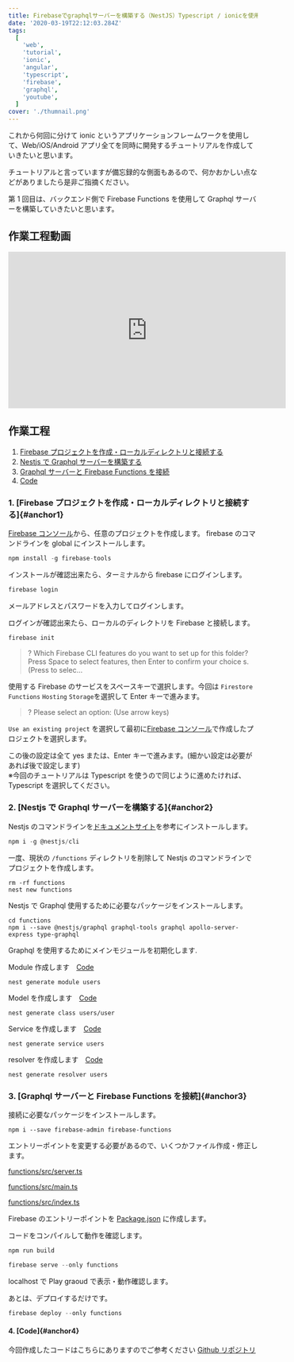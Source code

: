 ```yaml
---
title: Firebaseでgraphqlサーバーを構築する（NestJS）Typescript / ionicを使用したhybridなアプリを開発するチュートリアル01
date: '2020-03-19T22:12:03.284Z'
tags:
  [
    'web',
    'tutorial',
    'ionic',
    'angular',
    'typescript',
    'firebase',
    'graphql',
    'youtube',
  ]
cover: './thumnail.png'
---
```


これから何回に分けて ionic というアプリケーションフレームワークを使用して、Web/iOS/Android アプリ全てを同時に開発するチュートリアルを作成していきたいと思います。

チュートリアルと言っていますが備忘録的な側面もあるので、何かおかしい点などがありましたら是非ご指摘ください。

第 1 回目は、バックエンド側で Firebase Functions を使用して Graphql サーバーを構築していきたいと思います。

## 作業工程動画

<iframe width="560" height="315" src="https://www.youtube.com/embed/KFBrOxuBII8" frameborder="0" allow="accelerometer; autoplay; encrypted-media; gyroscope; picture-in-picture" allowfullscreen></iframe>

## 作業工程

1. [Firebase プロジェクトを作成・ローカルディレクトリと接続する](#anchor1)
1. [Nestjs で Graphql サーバーを構築する](#anchor2)
1. [Graphql サーバーと Firebase Functions を接続](#anchor3)
1. [Code](#anchor4)

### 1. [Firebase プロジェクトを作成・ローカルディレクトリと接続する]{#anchor1}

[Firebase コンソール](https://console.firebase.google.com/)から、任意のプロジェクトを作成します。
firebase のコマンドラインを global にインストールします。

```js
npm install -g firebase-tools
```

インストールが確認出来たら、ターミナルから firebase にログインします。

```js
firebase login
```

メールアドレスとパスワードを入力してログインします。

ログインが確認出来たら、ローカルのディレクトリを Firebase と接続します。

```js
firebase init
```

> ? Which Firebase CLI features do you want to set up for this folder? Press Space to select features, then Enter to confirm your choice
> s. (Press <space> to selec...

使用する Firebase のサービスをスペースキーで選択します。今回は `Firestore` `Functions` `Hosting` `Storage`を選択して Enter キーで進みます。

> ? Please select an option: (Use arrow keys)

`Use an existing project` を選択して最初に[Firebase コンソール](https://console.firebase.google.com/)で作成したプロジェクトを選択します。

この後の設定は全て yes または、Enter キーで進みます。(細かい設定は必要があれば後で設定します)<br />※今回のチュートリアルは Typescript を使うので同じように進めたければ、Typescript を選択してください。

### 2. [Nestjs で Graphql サーバーを構築する]{#anchor2}

Nestjs のコマンドラインを[ドキュメントサイト](https://docs.nestjs.com/)を参考にインストールします。

```js
npm i -g @nestjs/cli
```

一度、現状の `/functions` ディレクトリを削除して Nestjs のコマンドラインでプロジェクトを作成します。

```
rm -rf functions
nest new functions
```

Nestjs で Graphql 使用するために必要なパッケージをインストールします。

```
cd functions
npm i --save @nestjs/graphql graphql-tools graphql apollo-server-express type-graphql
```

Graphql を使用するためにメインモジュールを初期化します.

Module 作成します　[Code](https://github.com/chibataku0815/angular-typescript-nest-graphql/blob/backend-tutorial02/functions/src/users/users.module.ts)

```
nest generate module users
```

Model を作成します　[Code](https://github.com/chibataku0815/angular-typescript-nest-graphql/blob/backend-tutorial02/functions/src/users/user.ts)

```
nest generate class users/user
```

Service を作成します　[Code](https://github.com/chibataku0815/angular-typescript-nest-graphql/blob/backend-tutorial02/functions/src/users/users.service.ts)

```
nest generate service users
```

resolver を作成します　[Code](https://github.com/chibataku0815/angular-typescript-nest-graphql/blob/backend-tutorial02/functions/src/users/users.resolver.ts)

```
nest generate resolver users
```

### 3. [Graphql サーバーと Firebase Functions を接続]{#anchor3}

接続に必要なパッケージをインストールします。

```
npm i --save firebase-admin firebase-functions
```

エントリーポイントを変更する必要があるので、いくつかファイル作成・修正します。

[functions/src/server.ts](https://github.com/chibataku0815/angular-typescript-nest-graphql/blob/backend-tutorial02/functions/src/server.ts)

[functions/src/main.ts](https://github.com/chibataku0815/angular-typescript-nest-graphql/blob/backend-tutorial02/functions/src/main.ts)

[functions/src/index.ts](https://gist-it.appspot.com/https://github.com/chibataku0815/angular-typescript-nest-graphql/blob/backend-tutorial02/functions/src/index.ts)

Firebase のエントリーポイントを [Package.json](https://github.com/chibataku0815/angular-typescript-nest-graphql/blob/backend-tutorial02/functions/package.json#L75) に作成します。

コードをコンパイルして動作を確認します。

```javascript
npm run build
```

```javascript
firebase serve --only functions
```

localhost で Play graoud で表示・動作確認します。

あとは、デプロイするだけです。

```javascript
firebase deploy --only functions
```

#### 4. [Code]{#anchor4}

今回作成したコードはこちらにありますのでご参考ください
[Github リポジトリ](https://github.com/chibataku0815/angular-typescript-nest-graphql/tree/backend-tutorial02)
